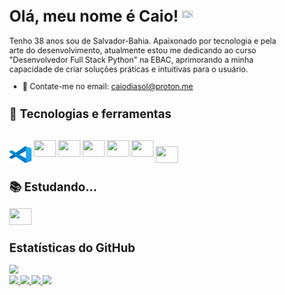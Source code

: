# Olá, meu nome é Caio! <img src="https://raw.githubusercontent.com/MartinHeinz/MartinHeinz/master/wave.gif" width="20px" height="20px" />
Tenho 38 anos sou de Salvador-Bahia. Apaixonado por tecnologia e pela arte do desenvolvimento, atualmente estou me dedicando ao curso "Desenvolvedor Full Stack Python" na EBAC, aprimorando a minha capacidade de criar soluções práticas e intuitivas para o usuário.

- 💬 Contate-me no email: caiodiasol@proton.me

## 🔧 Tecnologias e ferramentas 

<div style:"inline_block"><br>
<img align="center" alt="mysql" height="30" width="40" src="https://github.com/devicons/devicon/blob/master/icons/vscode/vscode-original.svg">
<img src="https://cdn.jsdelivr.net/gh/devicons/devicon@latest/icons/git/git-original.svg" width="40" height="30"/> 
<img src="https://cdn.jsdelivr.net/gh/devicons/devicon@latest/icons/html5/html5-original.svg" width="40" height="30"/> 
<img src="https://cdn.jsdelivr.net/gh/devicons/devicon@latest/icons/css3/css3-original.svg" width="40" height="30"/>
<img src="https://cdn.jsdelivr.net/gh/devicons/devicon@latest/icons/javascript/javascript-original.svg" width="40" height="30"/> 
<img src="https://cdn.jsdelivr.net/gh/devicons/devicon@latest/icons/jquery/jquery-plain-wordmark.svg" width="40" height="30"/>
<img align="center" height="30" width="40" src="https://raw.githubusercontent.com/jmnote/z-icons/master/svg/bootstrap.svg">
</div>

## 📚 Estudando... 
<img align="center" height="30" width="40" src="https://raw.githubusercontent.com/jmnote/z-icons/master/svg/bootstrap.svg">

## Estatísticas do GitHub 
<img src="https://i.pinimg.com/originals/65/c4/f4/65c4f452571be1261e9c623f7da488ac.gif" width=35px />

<div>
<a href="https://github.com/caiodiasol">
<img loading="lazy" height="180em" src="https://github-readme-stats.vercel.app/api?username=caiodiasol&show_icons=true&theme=tokyonight&include_all_commits=true&count_private=true"/>
<img loading="lazy" height="180em" src="https://github-readme-stats.vercel.app/api/top-langs/?username=caiodiasol&langs_count=7&theme=tokyonight"/>
<img loading="lazy" height="180em" src="https://github-readme-stats.vercel.app/api?username=caiodiasol&show_icons=true&theme=gotham&include_all_commits=true&count_private=true"/>
<img loading="lazy" height="180em" src="https://github-readme-stats.vercel.app/api/top-langs/?username=caiodiasol&langs_count=7&theme=gotham"/>
</div>

